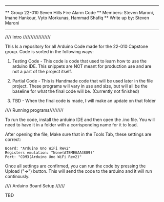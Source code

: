 ****************************************************************
** Group 22-010 Seven Hills Fire Alarm Code
** Members: Steven Maroni, Imane Hankour, Vyto Morkunas, Hammad Shafiq
** Write up by: Steven Maroni
****************************************************************

//// Intro //////////////////

This Is a repository for all Arduino Code made for the 22-010 Capstone group. Code is sorted in the following ways:

1. Testing Code - This code is code that used to learn how to use the arduino IDE. This snippets are NOT meant for production use and are not a part of the project itself.

2. Partial Code - This is Handmade code that will be used later in the file project. These programs will vary in use
   and size, but will all be the baseline for what the final code will be. (Currently not finished)

3. TBD - When the final code is made, I will make an update on that folder


//// Running programs/////////

To run the code, install the arduino IDE and then open the .ino file. You will need to have it in a folder with a
corrisponding name for it to load.

After opening the file, Make sure that in the Tools Tab, these settings are correct:

	Board: "Arduino Uno WiFi Rev2"
	Registers emulation: "None(ATEMEGAA4809)"
	Port: "COM3(Arduino Uno WiFi Rev2)"

Once all settings are confirmed, you can run the code by pressing the Upload ("->") button. This will send the code to
the arduino and it will run continously.


//// Arduino Board Setup //////

TBD